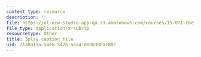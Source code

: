 ```yaml
---
content_type: resource
description: ''
file: https://ol-ocw-studio-app-qa.s3.amazonaws.com/courses/15-071-the-analytics-edge-spring-2017/71a8a11a54e6547baea400d0380ac80c_ByiCbXfwGbc.vtt
file_type: application/x-subrip
resourcetype: Other
title: 3play caption file
uid: 71a8a11a-54e6-547b-aea4-00d0380ac80c
---
```

